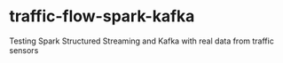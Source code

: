 # traffic-flow-spark-kafka
Testing Spark Structured Streaming and Kafka with real data from traffic sensors 


